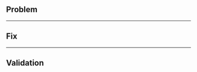 ## Problem

<!-- describe the problem & its impact -->

---

## Fix

<!-- provide actionable fix steps -->

---

## Validation

<!-- provide validation steps if applicable -->

